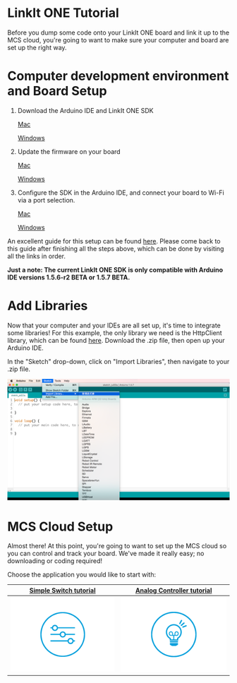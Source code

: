 # LinkIt ONE Tutorial

Before you dump some code onto your LinkIt ONE board and link it up to the MCS cloud, you're going to want to make sure your computer and board are set up the right way.

# Computer development environment and Board Setup


1. Download the Arduino IDE and LinkIt ONE SDK

    [Mac](http://labs.mediatek.com/site/global/developer_tools/mediatek_linkit/get-started/mac/install/)

    [Windows]( http://labs.mediatek.com/site/global/developer_tools/mediatek_linkit/get-started/windows/install/)
2. Update the firmware on your board

    [Mac](http://labs.mediatek.com/site/global/developer_tools/mediatek_linkit/get-started/mac/update/)

    [Windows](http://labs.mediatek.com/site/global/developer_tools/mediatek_linkit/get-started/windows/update/)

3. Configure the SDK in the Arduino IDE, and connect your board to Wi-Fi via a port selection.

    [Mac](http://labs.mediatek.com/site/global/developer_tools/mediatek_linkit/get-started/mac/configure/)

    [Windows](http://labs.mediatek.com/site/global/developer_tools/mediatek_linkit/get-started/windows/configure/)


An excellent guide for this setup can be found [here](http://labs.mediatek.com/site/global/developer_tools/mediatek_linkit/get-started/index.gsp). Please come back to this guide after finishing all the steps above, which can be done by visiting all the links in order.


**Just a note: The current LinkIt ONE SDK is only compatible with Arduino IDE versions 1.5.6-r2 BETA or 1.5.7 BETA.**


# Add Libraries

Now that your computer and your IDEs are all set up, it's time to integrate some libraries! For this example, the only library we need is the HttpClient library, which can be found [here](https://github.com/amcewen/HttpClient/releases). Download the .zip file, then open up your Arduino IDE.

In the "Sketch" drop-down, click on "Import Libraries", then navigate to your .zip file.

![](../images/Linkit_ONE/img_linkitone_24.png)

# MCS Cloud Setup
Almost there! At this point, you're going to want to set up the MCS cloud so you can control and track your board. We've made it really easy; no downloading or coding required!

Choose the application you would like to start with:

| [Simple Switch tutorial](../tutorial/implementing_using_linkit_one) | [Analog Controller tutorial](../tutorial/implementing_analog_using_linkit_one) |
| -- | -- |
|[![](../images/Linkit_ONE/img_linkitone_25.png)](../tutorial/implementing_using_linkit_one)|[![](../images/Linkit_ONE/img_linkitone_26.png)](../tutorial/implementing_analog_using_linkit_one)|

